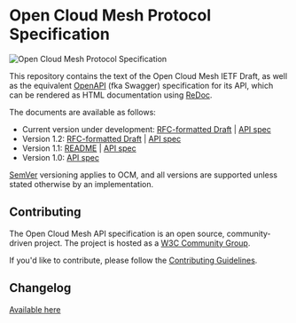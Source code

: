 # Open Cloud Mesh Protocol Specification

![Open Cloud Mesh Protocol Specification](logo.png)

This repository contains the text of the Open Cloud Mesh IETF Draft, as well as the equivalent [OpenAPI](https://github.com/OAI/OpenAPI-Specification) (fka Swagger) specification for its API, which can be rendered as HTML documentation using [ReDoc](https://github.com/Redocly/redoc).

The documents are available as follows:

* Current version under development: [RFC-formatted Draft](IETF-RFC.md) | [API spec](https://cs3org.github.io/OCM-API/docs.html?branch=develop&repo=OCM-API&user=cs3org)
* Version 1.2: [RFC-formatted Draft](https://github.com/cs3org/OCM-API/blob/v1.2.0/IETF-RFC.md) | [API spec](https://cs3org.github.io/OCM-API/docs.html?branch=v1.2.0&repo=OCM-API&user=cs3org)
* Version 1.1: [README](https://github.com/cs3org/OCM-API/blob/v1.1.0/README.md) | [API spec](https://cs3org.github.io/OCM-API/docs.html?branch=v1.1.0&repo=OCM-API&user=cs3org)
* Version 1.0: [API spec](https://cs3org.github.io/OCM-API/docs.html?branch=v1.0.0&repo=OCM-API&user=cs3org)

[SemVer](https://semver.org) versioning applies to OCM, and all versions are supported unless stated otherwise by an implementation.

## Contributing

The Open Cloud Mesh API specification is an open source, community-driven project. The project is hosted as a [W3C Community Group](https://www.w3.org/community/ocm/).

If you'd like to contribute, please follow the [Contributing Guidelines](CONTRIBUTING.md).

## Changelog

[Available here](CHANGELOG.md)
